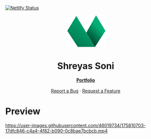 [![Netlify Status](https://api.netlify.com/api/v1/badges/9ef1b35c-bc8b-4963-8d1c-03da6be351d9/deploy-status)](https://app.netlify.com/sites/shreyassoni/deploys)
<p align="center">
  <a href="https://shreyassoni.netlify.app/" target="_blank">
    <img src="https://raw.githubusercontent.com/sonishreyas/ripple-jira/dev/src/backend/media/ripple-jira-logo.png" alt="Ripple logo" >
  </a>
</p>
<h1 align="center" color="green">Shreyas Soni</h3>
<p align="center">
  <a href="https://shreyassoni.netlify.app/"><strong>Portfolio</strong></a>
  <br />
  <br />
    <a href="https://github.com/sonishreyas/shreyassoni.com/issues/new?assignees=&labels=bug&template=01_BUG_REPORT.md&title=bug%3A+">Report a Bug</a>
    ·
    <a href="https://github.com/sonishreyas/shreyassoni.com/issues/new?assignees=&labels=enhancement&template=02_FEATURE_REQUEST.md&title=feat%3A+">Request a Feature</a>
</div>
</p>

# Preview

https://user-images.githubusercontent.com/46019734/175810703-17dfc846-c4a4-4f82-b090-0c8bae7bcbcb.mp4
